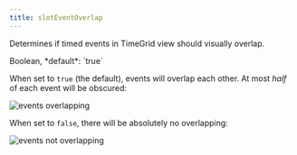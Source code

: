 ```yaml
---
title: slotEventOverlap
---
```


Determines if timed events in TimeGrid view should visually overlap.

<div class='spec' markdown='1'>
Boolean, *default*: `true`
</div>

When set to <code>true</code> (the default), events will overlap each other.
At most *half* of each event will be obscured:

<img src='{{ site.baseurl }}/assets/images/docs/slotEventOverlap-true.png' alt='events overlapping' />

When set to <code>false</code>, there will be absolutely no overlapping:

<img src='{{ site.baseurl }}/assets/images/docs/slotEventOverlap-false.png' alt='events not overlapping' />
